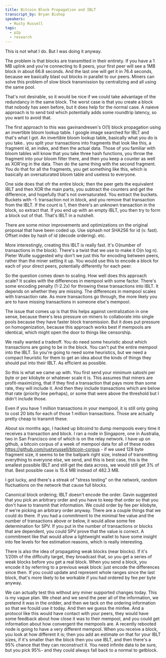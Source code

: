 ```yaml
---
title: Bitcoin Block Propagation and IBLT
transcript_by: Bryan Bishop
speakers:
  - Rusty Russell
tags:
  - p2p
  - research
---
```

This is not what I do. But I was doing it anyway.

The problem is that blocks are transmitted in their entirety. If you have a 1 MB uplink and you're connecting to 8 peers, your first peer will see a 1MB block in about 66.8 seconds. And the last one will get it in 76.4 seconds, because we basically blast out blocks in parallel to our peers. Miners can solve this problem of slow block transmission by centralizing and all using the same pool.

That's not desirable, so it would be nice if we could take advantage of the redundancy in the same block. The worst case is that you create a block that nobody has seen before, but it does help for the normal case. A naieve approach is to send txid which potentially adds some roundtrip latency, so you want to avoid that.

The first approach to this was gavinandresen's O(1) block propagation using an invertible bloom lookup table. I google image searched for IBLT and that's what I got. An invertible bloom lookup table, basically what you do is you take.. you split your transactions into fragments that look like this, a fragment id, an index, and then the actual data. Those of you familiar with bloom tables will know that you take three hash functions, you throw the fragment into your bloom filter there, and then you keep a counter as well as XOR'ing in the data. Then do the same thing with the second fragment.  You do that for all the fragments, you get something like this, which is basically an oversaturated bloom table and useless to everyone.

One side does that ofr the entire block; then the peer gets the equivalent IBLT and then XOR the main parts, you subtract the counters and get the difference, and hopefully that's not oversaturated. You extract the buckets. Buckets with -1: transaction not in block, and you remove that transaction from the IBLT. If the count is 1, then there's an unknown transaction in the block, so extract that. If you end up with an empty IBLT, you then try to form a block out of that. That's IBLT in a nutshell.

There are some minor improvements and optimizations on the original proposal that have been coded up. Use siphash not SHA256 for id (v. fast). Offset index by hash of id (decode ordering). etc.

More interestingly, creating this IBLT is really fast. It's O(number of transactions in the block). There's a twist that we use to make it O(n log n). Pieter Wuille suggested why don't we just this for encoding between peers, rather than the miner setting it up.  You would use this to encode a block for each of your direct peers, potentially differently for each peer.

So the question comes down to scaling. How well does this approach scale? It scales with the differences in mempool with some factor. There's some encoding penalty (1-2.2x) for throwing these transactions into IBLT. It depends on whether they are missing. The differences in mempool scales with transaction rate. As more transactions go through, the more likely you are to have missing transactions in someone else's mempool.

The issue that comes up is that this helps against centralization in one sense, because there's less pressure on miners to collaborate into single pools because they have faster block transmission. But it does put pressure on homogenization, because this approach works best if mempools are identical, which might open the door to things like censorship.

We really wanted a tradeoff. You do need some heuristic about which transactions are going to be in the block. You can't put the entire mempool into the IBLT. So you're going to need some heuristics, but we need a compact heuristic for them to get an idea about the kinds of things they should put into their IBLT. As efficient as possible.

So this is what we came up with. You first send your minimum satoshi per byte or per kilobyte or whatever scale it is. This assumes that miners are profit-maximizing, that if they find a transaction that pays more than some rate, they will include it. And then they include transactions which are below that rate (priority line perhaps), or some that were above the threshold but I didn't include those.

Even if you have 1 million transactions in your mempool, it is still only going to cost 20 bits for each of those 1 million transactions. Those are actually pretty cheap to transmit these.

About six months ago, I hacked up bitcoind to dump mempools every time it receives a transaction and block. I ran a node in Singapore, one in Australia, two in San Francisco one of which is on the relay network. I have up on github, a bitcoin corpus of a week of mempool data for all of these nodes https://github.com/rustyrussell/bitcoin-corpus - if we used 128 byte fragment size, it seems to be the ballpark right size, instead of transmitting everything to everyone else, we send, and this is best case, this is the smallest possible IBLT and still get the data across, we would still get 3% of that. Best possible case is 15.4 MB instead of 482.3 MB.

I got lucky, and there's a streak of "stress testing" on the network, random fluctuations on the network that cause full blocks.

Canonical block ordering; IBLT doesn't encode the order. Gavin suggested that you pick an arbitrary order and you have to keep that order so that you don't have to transmit that information. We could order by fee per kilobyte, if we're picking an arbitrary order anyway. There are a couple things that we could do there. If you had a commitment to the minimal fee value and the number of transactions above or below, it would allow some fee determination for SPV. If you put in the number of transactions or blocks that are dependent, you could SPV prove that the value is correct. A commitment like that would allow a lightweight wallet to have some insight into fee levels for fee estimation reasons, which is really interesting.

There is also the idea of propagating weak blocks (near blocks). If it's 1/20th of the difficulty target, they broadcast that, so you get a series of weak blocks before you get a real block. When you send a block, you encode it by referring to a previous weak block: just encode the differences since then. If you could update and represent whole ranges since the last block, that's more likely to be workable if you had ordered by fee per byte anyway.

We can actually test this without any miner supported changes today. This is my vague plan. We cheat and we send the peer all of the information, we pretend it was in the ordder, and then we tack on the ordering information so that we fcould use it today. And then we guess the minfee. And a protocol like this would have contact with your peers, they would have some feedback about how close it was to their mempool, and you could get information about how convergent the mempools are. A recently rebooted node is going to have a very different mempool. When you receive a block, you look at how different it is; then you add an estimate on that for your IBLT sizes, if it's smaller than the block then you use IBLT, and then there's a 95% chance that they can reconstruct it. You need infinite data to be sure, but you pick 95%- and they could always fall back to a normal to getblock.



